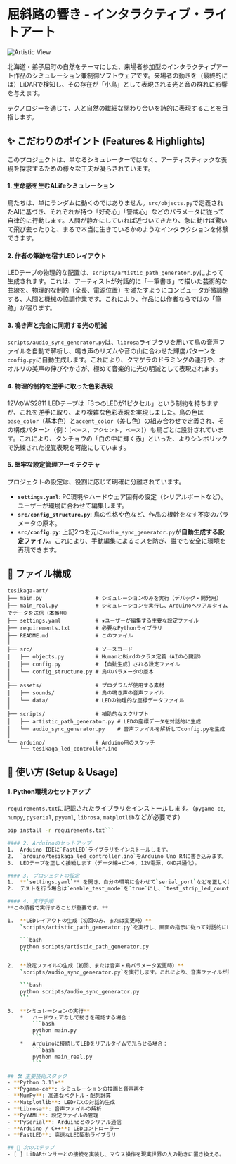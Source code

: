 # 屈斜路の響き - インタラクティブ・ライトアート

![Artistic View](https://i.imgur.com/your-screenshot-url.png) <!-- ここにシミュレーターのスクリーンショット画像を後で貼ると見栄えが良くなります -->

北海道・弟子屈町の自然をテーマにした、来場者参加型のインタラクティブアート作品のシミュレーション兼制御ソフトウェアです。来場者の動きを（最終的には）LiDARで検知し、その存在が「小鳥」として表現される光と音の群れに影響を与えます。

テクノロジーを通じて、人と自然の繊細な関わり合いを詩的に表現することを目指します。

## ✨ こだわりのポイント (Features & Highlights)

このプロジェクトは、単なるシミュレーターではなく、アーティスティックな表現を探求するための様々な工夫が凝らされています。

#### 1. 生命感を生むALifeシミュレーション
鳥たちは、単にランダムに動くのではありません。`src/objects.py`で定義されたAIに基づき、それぞれが持つ「好奇心」「警戒心」などのパラメータに従って自律的に行動します。人間が静かにしていれば近づいてきたり、急に動けば驚いて飛び去ったりと、まるで本当に生きているかのようなインタラクションを体験できます。

#### 2. 作者の筆跡を宿すLEDレイアウト
LEDテープの物理的な配置は、`scripts/artistic_path_generator.py`によって生成されます。これは、アーティストが対話的に「一筆書き」で描いた芸術的な曲線を、物理的な制約（全長、電源位置）を満たすようにコンピュータが微調整する、人間と機械の協調作業です。これにより、作品には作者ならではの「筆跡」が宿ります。

#### 3. 鳴き声と完全に同期する光の明滅
`scripts/audio_sync_generator.py`は、`librosa`ライブラリを用いて鳥の音声ファイルを自動で解析し、鳴き声のリズムや音の山に合わせた輝度パターンを`config.py`に自動生成します。これにより、クマゲラのドラミングの連打や、オオルリの美声の伸びやかさが、極めて音楽的に光の明滅として表現されます。

#### 4. 物理的制約を逆手に取った色彩表現
12VのWS2811 LEDテープは「3つのLEDが1ピクセル」という制約を持ちますが、これを逆手に取り、より複雑な色彩表現を実現しました。鳥の色は`base_color`（基本色）と`accent_color`（差し色）の組み合わせで定義され、その構成パターン（例：`[ベース, アクセント, ベース]`）も鳥ごとに設計されています。これにより、タンチョウの「白の中に輝く赤」といった、よりシンボリックで洗練された視覚表現を可能にしています。

#### 5. 堅牢な設定管理アーキテクチャ
プロジェクトの設定は、役割に応じて明確に分離されています。
- **`settings.yaml`**: PC環境やハードウェア固有の設定（シリアルポートなど）。ユーザーが環境に合わせて編集します。
- **`src/config_structure.py`**: 鳥の性格や色など、作品の根幹をなす不変のパラメータの原本。
- **`src/config.py`**: 上記2つを元に`audio_sync_generator.py`が**自動生成する設定ファイル**。これにより、手動編集によるミスを防ぎ、誰でも安全に環境を再現できます。

## 📂 ファイル構成

```
tesikaga-art/
├── main.py                 # シミュレーションのみを実行（デバッグ・開発用）
├── main_real.py            # シミュレーションを実行し、Arduinoへリアルタイムでデータを送信（本番用）
├── settings.yaml           # ★ユーザーが編集する主要な設定ファイル
├── requirements.txt        # 必要なPythonライブラリ
├── README.md               # このファイル
│
├── src/                    # ソースコード
│   ├── objects.py          # HumanとBirdのクラス定義（AIの心臓部）
│   ├── config.py           # 【自動生成】される設定ファイル
│   └── config_structure.py # 鳥のパラメータの原本
│
├── assets/                 # プログラムが使用する素材
│   ├── sounds/             # 鳥の鳴き声の音声ファイル
│   └── data/               # LEDの物理的な座標データファイル
│
├── scripts/                # 補助的なスクリプト
│   ├── artistic_path_generator.py # LEDの座標データを対話的に生成
│   └── audio_sync_generator.py    # 音声ファイルを解析してconfig.pyを生成
│
└── arduino/                # Arduino用のスケッチ
    └── tesikaga_led_controller.ino
```

## 🚀 使い方 (Setup & Usage)

#### 1. Python環境のセットアップ
`requirements.txt`に記載されたライブラリをインストールします。（`pygame-ce`, `numpy`, `pyserial`, `pyyaml`, `librosa`, `matplotlib`などが必要です）

```bash
pip install -r requirements.txt```

#### 2. Arduinoのセットアップ
1.  Arduino IDEに`FastLED`ライブラリをインストールします。
2.  `arduino/tesikaga_led_controller.ino`をArduino Uno R4に書き込みます。
3.  LEDテープを正しく接続します（データ線→ピン6, 12V電源, GND共通化）。

#### 3. プロジェクトの設定
1.  **`settings.yaml`** を開き、自分の環境に合わせて`serial_port`などを正しく設定します。
2.  テストを行う場合は`enable_test_mode`を`true`にし、`test_strip_led_count`に使用するLEDの数を設定します。

#### 4. 実行手順
**この順番で実行することが重要です。**

1.  **LEDレイアウトの生成（初回のみ、または変更時）**
    `scripts/artistic_path_generator.py`を実行し、画面の指示に従って対話的にLEDの配置をデザインし、保存します。

    ```bash
    python scripts/artistic_path_generator.py
    ```

2.  **設定ファイルの生成（初回、または音声・鳥パラメータ変更時）**
    `scripts/audio_sync_generator.py`を実行します。これにより、音声ファイルが解析され、最新の`src/config.py`が自動生成されます。

    ```bash
    python scripts/audio_sync_generator.py
    ```

3.  **シミュレーションの実行**
    *   ハードウェアなしで動きを確認する場合：
        ```bash
        python main.py
        ```
    *   Arduinoに接続してLEDをリアルタイムで光らせる場合：
        ```bash
        python main_real.py
        ```

## 🛠️ 主要技術スタック
- **Python 3.11+**
- **Pygame-ce**: シミュレーションの描画と音声再生
- **NumPy**: 高速なベクトル・配列計算
- **Matplotlib**: LEDパスの対話的生成
- **Librosa**: 音声ファイルの解析
- **PyYAML**: 設定ファイルの管理
- **PySerial**: Arduinoとのシリアル通信
- **Arduino / C++**: LEDコントローラー
- **FastLED**: 高速なLED駆動ライブラリ

## 🔮 次のステップ
- [ ] LiDARセンサーとの接続を実装し、マウス操作を現実世界の人の動きに置き換える。
